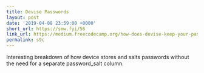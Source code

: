 ```yaml
---
title: Devise Passwords
layout: post
date: '2019-04-08 23:59:00 +0000'
short_url: https://smw.fyi/56
link_url: https://medium.freecodecamp.org/how-does-devise-keep-your-passwords-safe-d367f6e816eb
permalink: s9c
---
```

Interesting breakdown of how device stores and salts passwords without the need for a separate password_salt column.
